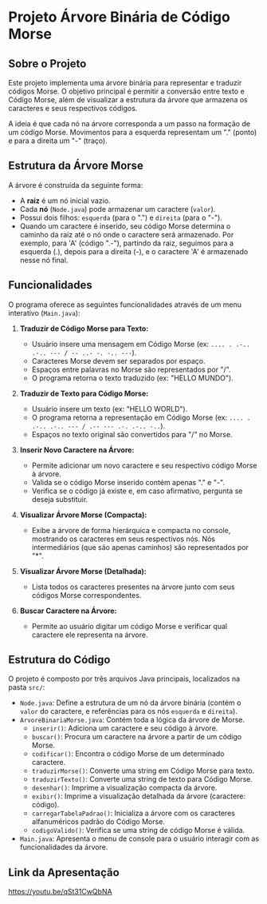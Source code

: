 # Projeto Árvore Binária de Código Morse

## Sobre o Projeto

Este projeto implementa uma árvore binária para representar e traduzir códigos Morse. O objetivo principal é permitir a conversão entre texto e Código Morse, além de visualizar a estrutura da árvore que armazena os caracteres e seus respectivos códigos.

A ideia é que cada nó na árvore corresponda a um passo na formação de um código Morse. Movimentos para a esquerda representam um "." (ponto) e para a direita um "-" (traço).

## Estrutura da Árvore Morse

A árvore é construída da seguinte forma:

- A **raiz** é um nó inicial vazio.
- Cada **nó** (`Node.java`) pode armazenar um caractere (`valor`).
- Possui dois filhos: `esquerda` (para o ".") e `direita` (para o "-").
- Quando um caractere é inserido, seu código Morse determina o caminho da raiz até o nó onde o caractere será armazenado. Por exemplo, para 'A' (código ".-"), partindo da raiz, seguimos para a esquerda (.), depois para a direita (-), e o caractere 'A' é armazenado nesse nó final.

## Funcionalidades

O programa oferece as seguintes funcionalidades através de um menu interativo (`Main.java`):

1.  **Traduzir de Código Morse para Texto:**

    - Usuário insere uma mensagem em Código Morse (ex: `.... . .-.. .-.. --- / -- ..- -. -.. ---`).
    - Caracteres Morse devem ser separados por espaço.
    - Espaços entre palavras no Morse são representados por "/".
    - O programa retorna o texto traduzido (ex: "HELLO MUNDO").

2.  **Traduzir de Texto para Código Morse:**

    - Usuário insere um texto (ex: "HELLO WORLD").
    - O programa retorna a representação em Código Morse (ex: `.... . .-.. .-.. --- / .-- --- .-. .-.. -..`).
    - Espaços no texto original são convertidos para "/" no Morse.

3.  **Inserir Novo Caractere na Árvore:**

    - Permite adicionar um novo caractere e seu respectivo código Morse à árvore.
    - Valida se o código Morse inserido contém apenas "." e "-".
    - Verifica se o código já existe e, em caso afirmativo, pergunta se deseja substituir.

4.  **Visualizar Árvore Morse (Compacta):**

    - Exibe a árvore de forma hierárquica e compacta no console, mostrando os caracteres em seus respectivos nós. Nós intermediários (que são apenas caminhos) são representados por "\*".

5.  **Visualizar Árvore Morse (Detalhada):**

    - Lista todos os caracteres presentes na árvore junto com seus códigos Morse correspondentes.

6.  **Buscar Caractere na Árvore:**
    - Permite ao usuário digitar um código Morse e verificar qual caractere ele representa na árvore.

## Estrutura do Código

O projeto é composto por três arquivos Java principais, localizados na pasta `src/`:

- `Node.java`: Define a estrutura de um nó da árvore binária (contém o `valor` do caractere, e referências para os nós `esquerda` e `direita`).
- `ArvoreBinariaMorse.java`: Contém toda a lógica da árvore de Morse.
  - `inserir()`: Adiciona um caractere e seu código à árvore.
  - `buscar()`: Procura um caractere na árvore a partir de um código Morse.
  - `codificar()`: Encontra o código Morse de um determinado caractere.
  - `traduzirMorse()`: Converte uma string em Código Morse para texto.
  - `traduzirTexto()`: Converte uma string de texto para Código Morse.
  - `desenhar()`: Imprime a visualização compacta da árvore.
  - `exibir()`: Imprime a visualização detalhada da árvore (caractere: código).
  - `carregarTabelaPadrao()`: Inicializa a árvore com os caracteres alfanuméricos padrão do Código Morse.
  - `codigoValido()`: Verifica se uma string de código Morse é válida.
- `Main.java`: Apresenta o menu de console para o usuário interagir com as funcionalidades da árvore.

## Link da Apresentação

https://youtu.be/qSt31CwQbNA
